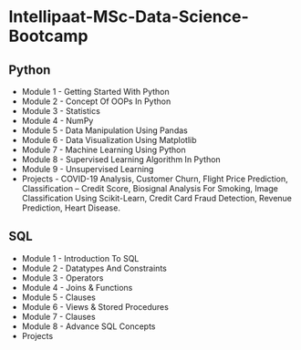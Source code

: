 # Intellipaat-MSc-Data-Science-Bootcamp

## Python
- Module 1 - Getting Started With Python
- Module 2 - Concept Of OOPs In Python
- Module 3 - Statistics
- Module 4 - NumPy
- Module 5 - Data Manipulation Using Pandas
- Module 6 - Data Visualization Using Matplotlib
- Module 7 - Machine Learning Using Python
- Module 8 - Supervised Learning Algorithm In Python
- Module 9 - Unsupervised Learning
- Projects - COVID-19 Analysis, Customer Churn, Flight Price Prediction, Classification – Credit Score, Biosignal Analysis For Smoking,  Image Classification Using Scikit-Learn, Credit Card Fraud Detection, Revenue Prediction, Heart Disease.
 
 ## SQL 
- Module 1 - Introduction To SQL
- Module 2 - Datatypes And Constraints 
- Module 3 - Operators
- Module 4 - Joins & Functions
- Module 5 - Clauses
- Module 6 - Views & Stored Procedures
- Module 7 - Clauses
- Module 8 - Advance SQL Concepts
- Projects
